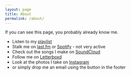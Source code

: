 ```yaml
---
layout: page
title: About
permalink: /about/
---
```


If you can see this page, you probably already know me.

- Listen to my [playlist](https://t.me/chemidunambaba)
- Stalk me on [last.fm](https://www.last.fm/user/thenitwit) or [Spotify](https://open.spotify.com/user/snhhslm7730g4xp9rg4lwbi9r) - not very active
- Check out the songs I make on [SoundCloud](https://soundcloud.com/thenitwit)
- Follow me on [Letterboxd](https://letterboxd.com/adel_bordbari/)
- Look at the photos I take on [Instagram](https://www.instagram.com/adel_bordbari)
- or simply drop me an email using the button in the footer
